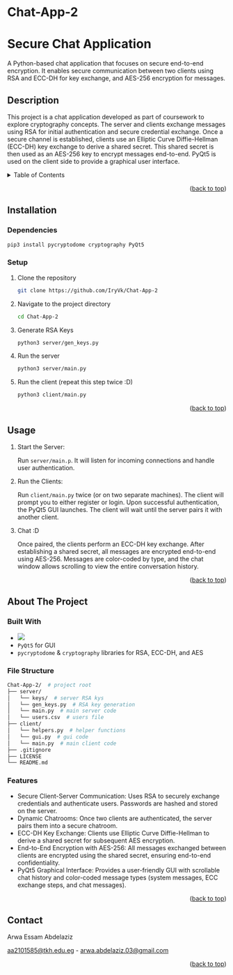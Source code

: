 # Chat-App-2
# Secure Chat Application
A Python-based chat application that focuses on secure end-to-end encryption. It enables secure communication between two clients using RSA and ECC-DH for key exchange, and AES-256 encryption for messages.
<a name="readme-top"></a>

## Description
This project is a chat application developed as part of coursework to explore cryptography concepts. The server and clients exchange messages using RSA for initial authentication and secure credential exchange. Once a secure channel is established, clients use an Elliptic Curve Diffie-Hellman (ECC-DH) key exchange to derive a shared secret. This shared secret is then used as an AES-256 key to encrypt messages end-to-end. PyQt5 is used on the client side to provide a graphical user interface.

<!-- TABLE OF CONTENTS --> 
<details> 
  <summary>Table of Contents</summary> 
  <ol> 
    <li><a href="#installation">Installation</a></li> 
    <ul> 
      <li><a href="#dependencies">Dependencies</a></li> 
      <li><a href="#setup">Setup</a></li> 
    </ul> 
    <li><a href="#usage">Usage</a></li> 
    <li> <a href="#about-the-project">About The Project</a> 
      <ul> 
        <li><a href="#built-with">Built With</a></li> <li><a href="#file-structure">File Structure</a></li> 
        <li><a href="#features">Features</a></li> </ul> </li> <li><a href="#contact">Contact</a></li> 
  </ol> </details> 
  <p align="right">(<a href="#readme-top">back to top</a>)</p>


## Installation

### Dependencies
   ```bash
   pip3 install pycryptodome cryptography PyQt5
   ```

### Setup
1. Clone the repository
    ```bash
    git clone https://github.com/IryVk/Chat-App-2
    ```
2. Navigate to the project directory
    ```bash
    cd Chat-App-2
    ```
3. Generate RSA Keys 
    ```bash
    python3 server/gen_keys.py
    ```
4. Run the server
    ```bash
    python3 server/main.py
    ```
5. Run the client (repeat this step twice :D)
    ```bash
    python3 client/main.py
    ```

<p align="right">(<a href="#readme-top">back to top</a>)</p>

## Usage


1. Start the Server:
   
    Run `server/main.p`. It will listen for incoming connections and handle user authentication.
2. Run the Clients:
   
    Run `client/main.py` twice (or on two separate machines). The client will prompt you to either register or login. Upon successful authentication, the PyQt5 GUI launches. The client will wait until the server pairs it with another client.
3. Chat :D
   
    Once paired, the clients perform an ECC-DH key exchange. After establishing a shared secret, all messages are encrypted end-to-end using AES-256. Messages are color-coded by type, and the chat window allows scrolling to view the entire conversation history.




<p align="right">(<a href="#readme-top">back to top</a>)</p>

## About The Project

### Built With

+ <img src="https://img.shields.io/badge/-Python 3-pink?logo=python">
+ `PyQt5` for GUI
+ `pycryptodome` & `cryptography` libraries for RSA, ECC-DH, and AES

### File Structure

```bash
Chat-App-2/  # project root
├── server/
│   └── keys/  # server RSA kys
│   └── gen_keys.py  # RSA key generation
│   └── main.py  # main server code
│   └── users.csv  # users file
├── client/
│   └── helpers.py  # helper functions
│   └── gui.py  # gui code
│   └── main.py  # main client code
├── .gitignore
├── LICENSE
└── README.md
```

### Features

+ Secure Client-Server Communication:
    Uses RSA to securely exchange credentials and authenticate users. Passwords are hashed and stored on the server.
+ Dynamic Chatrooms:
    Once two clients are authenticated, the server pairs them into a secure chatroom.
+ ECC-DH Key Exchange:
    Clients use Elliptic Curve Diffie-Hellman to derive a shared secret for subsequent AES encryption.
+ End-to-End Encryption with AES-256:
    All messages exchanged between clients are encrypted using the shared secret, ensuring end-to-end confidentiality.
+ PyQt5 Graphical Interface:
    Provides a user-friendly GUI with scrollable chat history and color-coded message types (system messages, ECC exchange steps, and chat messages).

<p align="right">(<a href="#readme-top">back to top</a>)</p>

## Contact

Arwa Essam Abdelaziz

aa2101585@tkh.edu.eg - arwa.abdelaziz.03@gmail.com

<p align="right">(<a href="#readme-top">back to top</a>)</p>

